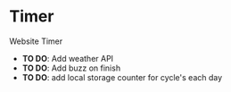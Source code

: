 # Timer
Website Timer

* **TO DO**: Add weather API
* **TO DO**: Add buzz on finish
* **TO DO**: add local storage counter for cycle's each day
